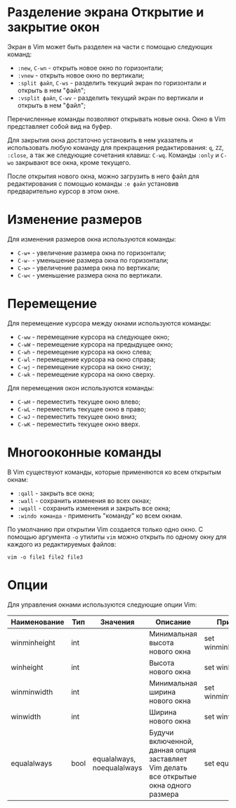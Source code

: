 Разделение экрана
Открытие и закрытие окон
========================

Экран в Vim может быть разделен на части с помощью следующих команд:

* `:new`, `C-wn` - открыть новое окно по горизонтали;
* `:vnew` - открыть новое окно по вертикали;
* `:split файл`, `C-ws` - разделить текущий экран по горизонтали и открыть в нем "файл";
* `:vsplit файл`, `C-wv` - разделить текущий экран по вертикали и открыть в нем "файл";

Перечисленные команды позволяют открывать новые окна. Окно в Vim представляет собой вид на буфер.

Для закрытия окна достаточно установить в нем указатель и использовать любую команду для прекращения редактирования: `q`, `ZZ`, `:close`, а так же следующие сочетания клавиш: `C-wq`. Команды `:only` и `C-wo` закрывают все окна, кроме текущего.

После открытия нового окна, можно загрузить в него файл для редактирования с помощью команды `:e файл` установив предварительно курсор в этом окне.

Изменение размеров
==================

Для изменения размеров окна используются команды:

* `C-w+` - увеличение размера окна по горизонтали;
* `C-w-` - уменьшение размера окна по горизонтали;
* `C-w>` - увеличение размера окна по вертикали;
* `C-w<` - уменьшение размера окна по вертикали.

Перемещение
===========

Для перемещение курсора между окнами используются команды:

* `C-ww` - перемещение курсора на следующее окно;
* `C-wW` - перемещение курсора на предыдущее окно;
* `C-wh` - перемещение курсора на окно слева;
* `C-wl` - перемещение курсора на окно справа;
* `C-wj` - перемещение курсора на окно снизу;
* `C-wk` - перемещение курсора на окно сверху.

Для перемещения окон используются команды:

* `C-wH` - переместить текущее окно влево;
* `C-wL` - переместить текущее окно в право;
* `C-wJ` - переместить текущее окно вниз;
* `C-wK` - переместить текущее окно вверх.

Многооконные команды
====================

В Vim существуют команды, которые применяются ко всем открытым окнам:

* `:qall` - закрыть все окна;
* `:wall` - сохранить изменения во всех окнах;
* `:wqall` - сохранить изменения и закрыть все окна;
* `:windo команда` - применить "команду" ко всем окнам.

По умолчанию при открытии Vim создается только одно окно. С помощью аргумента `-o` утилиты `vim` можно открыть по одному окну для каждого из редактируемых файлов:

    vim -o file1 file2 file3

Опции
=====

Для управления окнами используются следующие опции Vim:

|Наименование | Тип |          Значения         |                                            Описание                                   |       Пример      |
|-------------|-----|---------------------------|---------------------------------------------------------------------------------------|-------------------|
|winminheight |int  |                           |Минимальная высота нового окна                                                         |set winminheight=5 |
|winheight    |int  |                           |Высота нового окна                                                                     |set winheight=5    |
|winminwidth  |int  |                           |Минимальная ширина нового окна                                                         |set winminwidth=5  |
|winwidth     |int  |                           |Ширина нового окна                                                                     |set winwidth=5     |
|equalalways  |bool |equalalways, noequalalways |Будучи включенной, данная опция заставляет Vim делать все открытые окна одного размера |set equalalways    |
